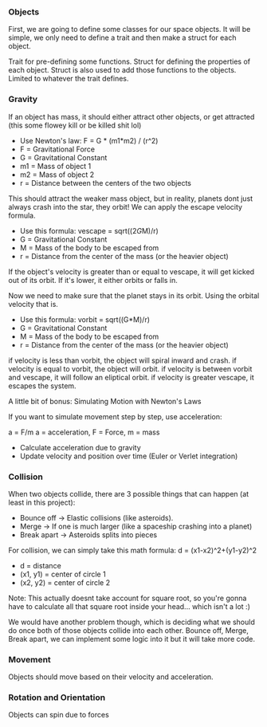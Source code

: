### Objects

First, we are going to define some classes for our space objects. It will be simple, we only need to define a trait and then make a struct for each object.

Trait for pre-defining some functions.
Struct for defining the properties of each object.
Struct is also used to add those functions to the objects. Limited to whatever the trait defines.

### Gravity

If an object has mass, it should either attract other objects, or get attracted (this some flowey kill or be killed shit lol)

- Use Newton's law: F = G * (m1*m2) / (r^2)
- F = Gravitational Force
- G = Gravitational Constant
- m1 = Mass of object 1
- m2 = Mass of object 2
- r = Distance between the centers of the two objects

This should attract the weaker mass object, but in reality, planets dont just always crash into the star, they orbit! We can apply the escape velocity formula.

- Use this formula: vescape = sqrt((2*G*M)/r)
- G = Gravitational Constant
- M = Mass of the body to be escaped from
- r = Distance from the center of the mass (or the heavier object)

If the object's velocity is greater than or equal to vescape, it will get kicked out of its orbit. If it's lower, it either orbits or falls in.

Now we need to make sure that the planet stays in its orbit. Using the orbital velocity that is.

- Use this formula: vorbit = sqrt((G*M)/r)
- G = Gravitational Constant
- M = Mass of the body to be escaped from
- r = Distance from the center of the mass (or the heavier object)

if velocity is less than vorbit, the object will spiral inward and crash.
if velocity is equal to vorbit, the object will orbit.
if velocity is between vorbit and vescape, it will follow an eliptical orbit.
if velocity is greater vescape, it escapes the system.

A little bit of bonus:
Simulating Motion with Newton's Laws

If you want to simulate movement step by step, use acceleration:

a = F/m
a = acceleration, F = Force, m = mass

- Calculate acceleration due to gravity
- Update velocity and position over time (Euler or Verlet integration)

### Collision

When two objects collide, there are 3 possible things that can happen (at least in this project):

- Bounce off -> Elastic collisions (like asteroids).
- Merge -> If one is much larger (like a spaceship crashing into a planet)
- Break apart -> Asteroids splits into pieces

For collision, we can simply take this math formula:
d = (x1-x2)^2+(y1-y2)^2

- d = distance
- (x1, y1) = center of circle 1
- (x2, y2) = center of circle 2

Note: This actually doesnt take account for square root, so you're gonna have to calculate all that square root inside your head... which isn't a lot :)

We would have another problem though, which is deciding what we should do once both of those objects collide into each other. Bounce off, Merge, Break apart, we can implement some logic into it but it will take more code.

### Movement

Objects should move based on their velocity and acceleration.

### Rotation and Orientation

Objects can spin due to forces
